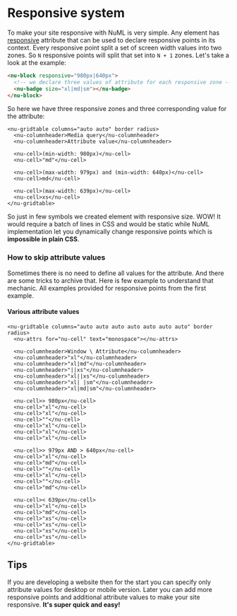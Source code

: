 # Responsive system

To make your site responsive with NuML is very simple. Any element has [responsive](../../reference/attributes/responsive.md) attribute that can be used to declare responsive points in its context. Every responsive point split a set of screen width values into two zones. So `N` responsive points will split that set into `N + 1` zones. Let's take a look at the example:

```html
<nu-block responsive="980px|640px">
  <!-- we declare three values of attribute for each responsive zone -->
  <nu-badge size="xl|md|sm"></nu-badge>
</nu-block>
```

So here we have three responsive zones and three corresponding value for the attribute:

```preview
<nu-gridtable columns="auto auto" border radius>
  <nu-columnheader>Media query</nu-columnheader>
  <nu-columnheader>Attribute value</nu-columnheader>

  <nu-cell>(min-width: 980px)</nu-cell>
  <nu-cell>"md"</nu-cell>

  <nu-cell>(max-width: 979px) and (min-width: 640px)</nu-cell>
  <nu-cell>md</nu-cell>

  <nu-cell>(max-width: 639px)</nu-cell>
  <nu-cell>xs</nu-cell>
</nu-gridtable>
```

So just in few symbols we created element with responsive size. WOW! It would require a batch of lines in CSS and would be static while NuML implementation let you dynamically change responsive points which is **impossible in plain CSS**.

### How to skip attribute values

Sometimes there is no need to define all values for the attribute. And there are some tricks to archive that. Here is few example to understand that mechanic. All examples provided for responsive points from the first example.

#### Various attribute values

```preview
<nu-gridtable columns="auto auto auto auto auto auto auto" border radius>
  <nu-attrs for="nu-cell" text="monospace"></nu-attrs>

  <nu-columnheader>Window \ Attribute</nu-columnheader>
  <nu-columnheader>"xl"</nu-columnheader>
  <nu-columnheader>"xl|md"</nu-columnheader>
  <nu-columnheader>"||xs"</nu-columnheader>
  <nu-columnheader>"xl||xs"</nu-columnheader>
  <nu-columnheader>"xl| |sm"</nu-columnheader>
  <nu-columnheader>"xl|md|sm"</nu-columnheader>

  <nu-cell>> 980px</nu-cell>
  <nu-cell>"xl"</nu-cell>
  <nu-cell>"xl"</nu-cell>
  <nu-cell>""</nu-cell>
  <nu-cell>"xl"</nu-cell>
  <nu-cell>"xl"</nu-cell>
  <nu-cell>"xl"</nu-cell>

  <nu-cell>> 979px AND > 640px</nu-cell>
  <nu-cell>"xl"</nu-cell>
  <nu-cell>"md"</nu-cell>
  <nu-cell>""</nu-cell>
  <nu-cell>"xl"</nu-cell>
  <nu-cell>""</nu-cell>
  <nu-cell>"md"</nu-cell>

  <nu-cell>< 639px</nu-cell>
  <nu-cell>"xl"</nu-cell>
  <nu-cell>"md"</nu-cell>
  <nu-cell>"xs"</nu-cell>
  <nu-cell>"xs"</nu-cell>
  <nu-cell>"xs"</nu-cell>
  <nu-cell>"xs"</nu-cell>
</nu-gridtable>
```

## Tips

If you are developing a website then for the start you can specify only attribute values for desktop or mobile version. Later you can add more responsive points and additional attribute values to make your site responsive. **It's super quick and easy!**

